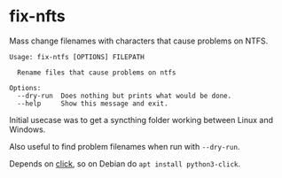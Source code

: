 # fix-nfts

Mass change filenames with characters that cause problems on NTFS.

```
Usage: fix-ntfs [OPTIONS] FILEPATH

  Rename files that cause problems on ntfs

Options:
  --dry-run  Does nothing but prints what would be done.
  --help     Show this message and exit.
```

Initial usecase was to get a syncthing folder working between Linux and
Windows.

Also useful to find problem filenames when run with `--dry-run`.

Depends on [click](https://click.palletsprojects.com/en/8.0.x/), so on Debian
do `apt install python3-click`.

